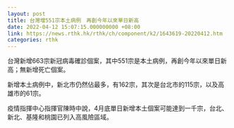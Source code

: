 ```yaml
---
layout: post
title: 台灣增551宗本土病例　再創今年以來單日新高
date: 2022-04-12 15:07:15.000000000 +08:00
link: https://news.rthk.hk/rthk/ch/component/k2/1643619-20220412.htm
categories: rthk
---
```


台灣新增663宗新冠病毒確診個案，其中551宗是本土病例，再創今年以來單日新高；無新增死亡個案。

新增本土病例中，新北市仍然佔最多，有162宗，其次是台北市的115宗，以及高雄市的61宗。

疫情指揮中心指揮官陳時中說，4月底單日新增本土個案可能達到一千宗，台北、新北、基隆和桃園已列入高風險區域。
